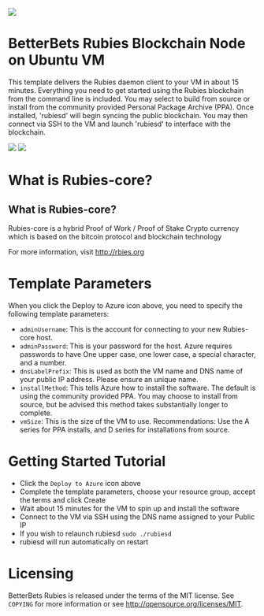 <a href="https://betterbets.io" target="_blank"><img src="https://betterbets.io/themes/DiceV1/img/logo.png"/></a>

# BetterBets Rubies Blockchain Node on Ubuntu VM


This template delivers the Rubies daemon client to your VM in about 15 minutes. Everything you need to get started using the Rubies blockchain from the command line is included.
You may select to build from source or install from the community provided Personal Package Archive (PPA).  Once installed, 'rubiesd' will begin syncing the public blockchain. 
You may then connect via SSH to the VM and launch 'rubiesd' to interface with the blockchain.

<a href="https://portal.azure.com/#create/Microsoft.Template/uri/https%3A%2F%2Fraw.githubusercontent.com%2FAzure%2Fazure-quickstart-templates%2Fmaster%2Frubies-core-on-ubuntu%2Fazuredeploy.json" target="_blank"><img src="http://azuredeploy.net/deploybutton.png"/></a>
<a href="http://armviz.io/#/?load=https%3A%2F%2Fraw.githubusercontent.com%2FAzure%2Fazure-quickstart-templates%2Fmaster%2Frubies-core-on-ubuntu%2Fazuredeploy.json" target="_blank"><img src="http://armviz.io/visualizebutton.png"/></a>

# What is Rubies-core?

What is Rubies-core?
----------------

Rubies-core is a hybrid Proof of Work / Proof of Stake Crypto currency which is based on the bitcoin protocol
and blockchain technology

For more information, visit http://rbies.org

# Template Parameters

When you click the Deploy to Azure icon above, you need to specify the following template parameters:

* `adminUsername`: This is the account for connecting to your new Rubies-core host.
* `adminPassword`: This is your password for the host.  Azure requires passwords to have One upper case, one lower case, a special character, and a number.
* `dnsLabelPrefix`: This is used as both the VM name and DNS name of your public IP address.  Please ensure an unique name.
* `installMethod`: This tells Azure how to install the software.  The default is using the community provided PPA.  You may choose to install from source, but be advised this method takes substantially longer to complete.
* `vmSize`: This is the size of the VM to use.  Recommendations: Use the A series for PPA installs, and D series for installations from source.

# Getting Started Tutorial

* Click the `Deploy to Azure` icon above
* Complete the template parameters, choose your resource group, accept the terms and click Create
* Wait about 15 minutes for the VM to spin up and install the software
* Connect to the VM via SSH using the DNS name assigned to your Public IP
* If you wish to relaunch rubiesd `sudo ./rubiesd`
* rubiesd will run automatically on restart

# Licensing

BetterBets Rubies is released under the terms of the MIT license. See `COPYING` for more information or see http://opensource.org/licenses/MIT.
